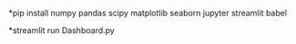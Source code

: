 *pip install numpy pandas scipy matplotlib seaborn jupyter streamlit babel

*streamlit run Dashboard.py